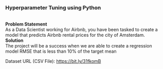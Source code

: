<h3> Hyperparameter Tuning using Python</h3>
<br>
<b>Problem Statement</b><br>
As a Data Scientist working for Airbnb, you have been tasked to create a model that
predicts Airbnb rental prices for the city of Amsterdam.
<br>
<b> Solution</b><br>
The project will be a success when we are able to create a regression model RMSE that is less than 10% of the target mean

Dataset URL (CSV File): https://bit.ly/31fkomB